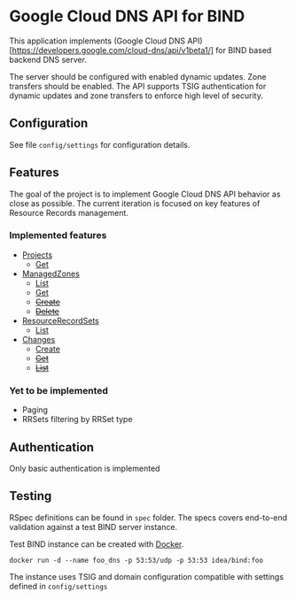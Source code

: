 # Google Cloud DNS API for BIND

This application implements (Google Cloud DNS API)[https://developers.google.com/cloud-dns/api/v1beta1/]
for BIND based backend DNS server.

The server should be configured with enabled dynamic updates. Zone transfers should be enabled.
The API supports TSIG authentication for dynamic updates and zone transfers to enforce high level of security.

## Configuration

See file `config/settings` for configuration details.

## Features

The goal of the project is to implement Google Cloud DNS API behavior as close as possible. The current iteration
is focused on key features of Resource Records management.

### Implemented features

* [Projects](https://developers.google.com/cloud-dns/api/v1beta1/projects)
  * [Get](https://developers.google.com/cloud-dns/api/v1beta1/projects/get)
* [ManagedZones](https://developers.google.com/cloud-dns/api/v1beta1/managedZones)
  * [List](https://developers.google.com/cloud-dns/api/v1beta1/managedZones/list)
  * [Get](https://developers.google.com/cloud-dns/api/v1beta1/managedZones/get)
  * ~~[Create](https://developers.google.com/cloud-dns/api/v1beta1/managedZones/create)~~
  * ~~[Delete](https://developers.google.com/cloud-dns/api/v1beta1/managedZones/delete)~~
* [ResourceRecordSets](https://developers.google.com/cloud-dns/api/v1beta1/resourceRecordSets/list)
  * [List](https://developers.google.com/cloud-dns/api/v1beta1/resourceRecordSets/list)
* [Changes](https://developers.google.com/cloud-dns/api/v1beta1/changes)
  * [Create](https://developers.google.com/cloud-dns/api/v1beta1/changes/create)
  * ~~[Get](https://developers.google.com/cloud-dns/api/v1beta1/changes/get)~~
  * ~~[List](https://developers.google.com/cloud-dns/api/v1beta1/changes/list)~~

### Yet to be implemented

* Paging
* RRSets filtering by RRSet type

## Authentication

Only basic authentication is implemented

## Testing

RSpec definitions can be found in `spec` folder. The specs covers end-to-end validation against a test BIND server instance.

Test BIND instance can be created with [Docker](http://docker.io).

```
docker run -d --name foo_dns -p 53:53/udp -p 53:53 idea/bind:foo
```

The instance uses TSIG and domain configuration compatible with settings defined in `config/settings`